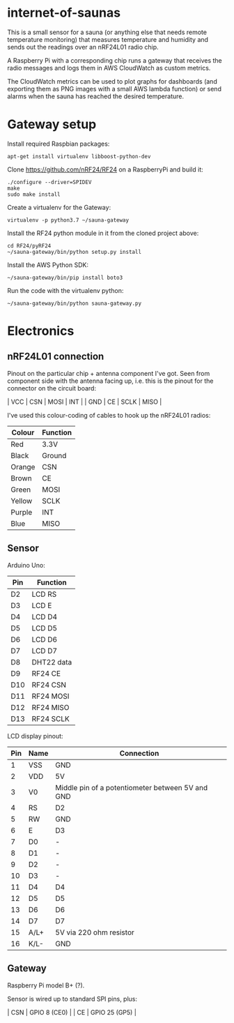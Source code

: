 
# internet-of-saunas

This is a small sensor for a sauna (or anything else that needs remote
temperature monitoring) that measures temperature and humidity and
sends out the readings over an nRF24L01 radio chip.

A Raspberry Pi with a corresponding chip runs a gateway that receives
the radio messages and logs them in AWS CloudWatch as custom metrics.

The CloudWatch metrics can be used to plot graphs for dashboards (and
exporting them as PNG images with a small AWS lambda function) or send
alarms when the sauna has reached the desired temperature.


# Gateway setup

Install required Raspbian packages:

    apt-get install virtualenv libboost-python-dev

Clone https://github.com/nRF24/RF24 on a RaspberryPi and build it:

    ./configure --driver=SPIDEV
    make
    sudo make install

Create a virtualenv for the Gateway:

    virtualenv -p python3.7 ~/sauna-gateway

Install the RF24 python module in it from the cloned project above:

    cd RF24/pyRF24
    ~/sauna-gateway/bin/python setup.py install

Install the AWS Python SDK:

    ~/sauna-gateway/bin/pip install boto3

Run the code with the virtualenv python:

    ~/sauna-gateway/bin/python sauna-gateway.py


# Electronics

## nRF24L01 connection

Pinout on the particular chip + antenna component I've got.  Seen from
component side with the antenna facing up, i.e. this is the pinout for
the connector on the circuit board:

| VCC | CSN | MOSI | INT  |
| GND | CE  | SCLK | MISO |


I've used this colour-coding of cables to hook up the nRF24L01 radios:

| Colour | Function
|--------|---------
| Red    | 3.3V
| Black  | Ground
| Orange | CSN
| Brown  | CE
| Green  | MOSI
| Yellow | SCLK
| Purple | INT
| Blue   | MISO


## Sensor

Arduino Uno:

| Pin | Function
|-----|--------------
| D2  | LCD RS
| D3  | LCD E
| D4  | LCD D4
| D5  | LCD D5
| D6  | LCD D6
| D7  | LCD D7
| D8  | DHT22 data
| D9  | RF24 CE
| D10 | RF24 CSN
| D11 | RF24 MOSI
| D12 | RF24 MISO
| D13 | RF24 SCLK


LCD display pinout:

| Pin | Name | Connection
|-----|------|-----------
|   1 | VSS  | GND
|   2 | VDD  | 5V
|   3 | V0   | Middle pin of a potentiometer between 5V and GND
|   4 | RS   | D2
|   5 | RW   | GND
|   6 | E    | D3
|   7 | D0   | -
|   8 | D1   | -
|   9 | D2   | -
|  10 | D3   | -
|  11 | D4   | D4
|  12 | D5   | D5
|  13 | D6   | D6
|  14 | D7   | D7
|  15 | A/L+ | 5V via 220 ohm resistor
|  16 | K/L- | GND


## Gateway

Raspberry Pi model B+ (?).

Sensor is wired up to standard SPI pins, plus:

| CSN | GPIO 8 (CE0) |
| CE  | GPIO 25 (GP5) |
